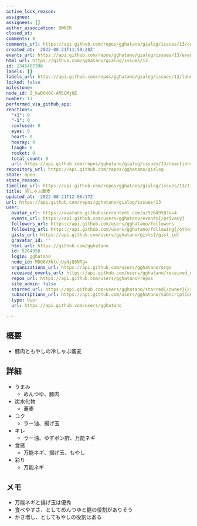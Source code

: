```yaml
---
active_lock_reason: 
assignee: 
assignees: []
author_association: OWNER
closed_at: 
comments: 0
comments_url: https://api.github.com/repos/gghatano/gialog/issues/13/comments
created_at: '2022-08-21T11:59:28Z'
events_url: https://api.github.com/repos/gghatano/gialog/issues/13/events
html_url: https://github.com/gghatano/gialog/issues/13
id: 1345467396
labels: []
labels_url: https://api.github.com/repos/gghatano/gialog/issues/13/labels{/name}
locked: false
milestone: 
node_id: I_kwDOH0C-AM5QMjQE
number: 13
performed_via_github_app: 
reactions:
  "+1": 0
  "-1": 0
  confused: 0
  eyes: 0
  heart: 0
  hooray: 0
  laugh: 0
  rocket: 0
  total_count: 0
  url: https://api.github.com/repos/gghatano/gialog/issues/13/reactions
repository_url: https://api.github.com/repos/gghatano/gialog
state: open
state_reason: 
timeline_url: https://api.github.com/repos/gghatano/gialog/issues/13/timeline
title: 冷しゃぶ蕎麦
updated_at: '2022-08-21T12:06:17Z'
url: https://api.github.com/repos/gghatano/gialog/issues/13
user:
  avatar_url: https://avatars.githubusercontent.com/u/5264958?v=4
  events_url: https://api.github.com/users/gghatano/events{/privacy}
  followers_url: https://api.github.com/users/gghatano/followers
  following_url: https://api.github.com/users/gghatano/following{/other_user}
  gists_url: https://api.github.com/users/gghatano/gists{/gist_id}
  gravatar_id: ''
  html_url: https://github.com/gghatano
  id: 5264958
  login: gghatano
  node_id: MDQ6VXNlcjUyNjQ5NTg=
  organizations_url: https://api.github.com/users/gghatano/orgs
  received_events_url: https://api.github.com/users/gghatano/received_events
  repos_url: https://api.github.com/users/gghatano/repos
  site_admin: false
  starred_url: https://api.github.com/users/gghatano/starred{/owner}{/repo}
  subscriptions_url: https://api.github.com/users/gghatano/subscriptions
  type: User
  url: https://api.github.com/users/gghatano

---
```

## 概要
- 豚肉ともやしの冷しゃぶ蕎麦

## 詳細
- うまみ
  - めんつゆ、豚肉
- 炭水化物
  - 蕎麦
- コク
  - ラー油、揚げ玉
- キレ
  - ラー油、ゆずポン酢、万能ネギ
- 食感
  - 万能ネギ、揚げ玉、もやし
- 彩り
  - 万能ネギ

## メモ
- 万能ネギと揚げ玉は優秀
- 食べやすさ、としてめんつゆと麺の役割がありそう
- かさ増し、としてもやしの役割はある